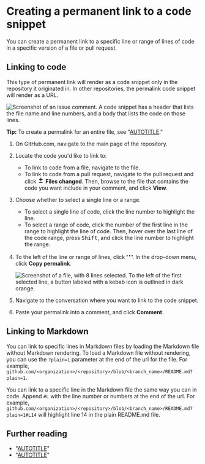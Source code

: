 # Creating a permanent link to a code snippet

You can create a permanent link to a specific line or range of lines of code in a specific version of a file or pull request.

## Linking to code

This type of permanent link will render as a code snippet only in the repository it originated in. In other repositories, the permalink code snippet will render as a URL.

![Screenshot of an issue comment. A code snippet has a header that lists the file name and line numbers, and a body that lists the code on those lines.](/assets/images/help/repository/rendered-code-snippet.png)

<div class="ghd-spotlight ghd-spotlight-tip border rounded-1 my-3 p-3 f5 color-border-accent-emphasis color-bg-accent">

**Tip:** To create a permalink for an entire file, see "[AUTOTITLE](/repositories/working-with-files/using-files/getting-permanent-links-to-files)."

</div>

1. On GitHub.com, navigate to the main page of the repository.
1. Locate the code you'd like to link to:
    - To link to code from a file, navigate to the file.
    - To link to code from a pull request, navigate to the pull request and click <svg version="1.1" width="16" height="16" viewBox="0 0 16 16" class="octicon octicon-diff" aria-hidden="true"><path d="M8.75 1.75V5H12a.75.75 0 0 1 0 1.5H8.75v3.25a.75.75 0 0 1-1.5 0V6.5H4A.75.75 0 0 1 4 5h3.25V1.75a.75.75 0 0 1 1.5 0ZM4 13h8a.75.75 0 0 1 0 1.5H4A.75.75 0 0 1 4 13Z"></path></svg> **Files changed**. Then, browse to the file that contains the code you want include in your comment, and click **View**.
1. Choose whether to select a single line or a range.

   - To select a single line of code, click the line number to highlight the line.
   - To select a range of code, click the number of the first line in the range to highlight the line of code. Then, hover over the last line of the code range, press <kbd>Shift</kbd>, and click the line number to highlight the range.
1. To the left of the line or range of lines, click <svg version="1.1" width="16" height="16" viewBox="0 0 16 16" class="octicon octicon-kebab-horizontal" aria-label="Code line X options" role="img"><path d="M8 9a1.5 1.5 0 1 0 0-3 1.5 1.5 0 0 0 0 3ZM1.5 9a1.5 1.5 0 1 0 0-3 1.5 1.5 0 0 0 0 3Zm13 0a1.5 1.5 0 1 0 0-3 1.5 1.5 0 0 0 0 3Z"></path></svg>. In the drop-down menu, click **Copy permalink**.

   ![Screenshot of a file, with 8 lines selected. To the left of the first selected line, a button labeled with a kebab icon is outlined in dark orange.](/assets/images/help/repository/open-new-issue-specific-line.png)
1. Navigate to the conversation where you want to link to the code snippet.
1. Paste your permalink into a comment, and click **Comment**.

## Linking to Markdown

You can link to specific lines in Markdown files by loading the Markdown file without Markdown rendering. To load a Markdown file without rendering, you can use the `?plain=1` parameter at the end of the url for the file. For example, `github.com/<organization>/<repository>/blob/<branch_name>/README.md?plain=1`.

You can link to a specific line in the Markdown file the same way you can in code. Append `#L` with the line number or numbers at the end of the url. For example, `github.com/<organization>/<repository>/blob/<branch_name>/README.md?plain=1#L14` will highlight line 14 in the plain README.md file.

## Further reading

- "[AUTOTITLE](/issues/tracking-your-work-with-issues/creating-an-issue)"
- "[AUTOTITLE](/pull-requests/collaborating-with-pull-requests/reviewing-changes-in-pull-requests)"
